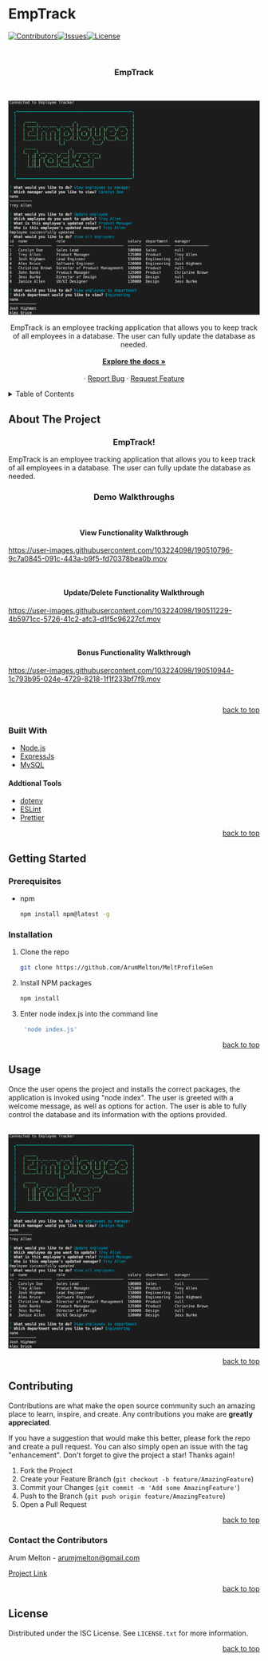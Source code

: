 # EmpTrack



<div id="top"></div>

[![Contributors][contributors-shield]][contributors-url][![Issues][issues-shield]][issues-url][![License][license-shield]](./LICENSE.txt)











<br />
<div align="center">
  <a href="https://github.com/ArumMelton/EmpTrack">
   
  </a>

<h3 align="center">EmpTrack</h3>
<br>

![EmpTrackScreen](/imgs/SQLDemoScreenshot.png)
    
   
  <p align="center">
    EmpTrack is an employee tracking application that allows you to keep track of all employees in a database. The user can fully update the database as needed.
    <br />
    <br />
    <a href="https://github.com/ArumMelton/EmpTrack"><strong>Explore the docs »</strong></a>
    <br />
    <br />
    ·
    <a href="https://github.com/ArumMelton/EmpTrack/issues?q=is%3Aissue+is%3Aopen+sort%3Aupdated-desc">Report Bug</a>
    ·
    <a href="https://github.com/ArumMelton/EmpTrack/issues?q=is%3Aissue+is%3Aopen+sort%3Aupdated-desc">Request Feature</a>
  </p>
</div>



<!-- TABLE OF CONTENTS -->
<details>
  <summary>Table of Contents</summary>
  <ol>
    <li>
      <a href="#about-the-project">About The Project</a>
      <ul>
        <li><a href="#built-with">Built With</a></li>
      </ul>
    </li>
    <li>
      <a href="#getting-started">Getting Started</a>
      <ul>
        <li><a href="#prerequisites">Prerequisites</a></li>
        <li><a href="#installation">Installation</a></li>
      </ul>
    </li>
    <li><a href="#usage">Usage</a></li>
    <li><a href="#contributing">Contributing</a></li>
    <li><a href="#contact-the-contributors">Contact</a></li>
    <li><a href="#license">License</a></li>
  </ol>
</details>


## About The Project
<h3 align="center">EmpTrack!</h3>



EmpTrack is an employee tracking application that allows you to keep track of all employees in a database. The user can fully update the database as needed. 
<br/>



<h3 align="center">Demo Walkthroughs</h3>
<br/>
<h4 align="center">View Functionality Walkthrough</h4>


https://user-images.githubusercontent.com/103224098/190510796-9c7a0845-091c-443a-b9f5-fd70378bea0b.mov



<br/>




<h4 align="center">Update/Delete Functionality Walkthrough</h4>



https://user-images.githubusercontent.com/103224098/190511229-4b5971cc-5726-41c2-afc3-d1f5c96227cf.mov



<br/>
<h4 align="center">Bonus Functionality Walkthrough</h4>


https://user-images.githubusercontent.com/103224098/190510944-1c793b95-024e-4729-8218-1f1f233bf7f9.mov


<br/>




<p align="right"><a href="#top">back to top</a></p>



### Built With

* [Node.js](https://nodejs.org/en/)
* [ExpressJs](https://expressjs.com/)
* [MySQL](https://www.mysql.com/)

#### Addtional Tools


* [dotenv](https://eslint.org/)
* [ESLint](https://eslint.org/)
* [Prettier](https://eslint.org/)





<p align="right"><a href="#top">back to top</a></p>




## Getting Started

### Prerequisites

* npm
  ```sh
  npm install npm@latest -g
  ```

### Installation

1. Clone the repo
   ```sh
   git clone https://github.com/ArumMelton/MeltProfileGen
   ```
2. Install NPM packages
   ```sh
   npm install
   ```
3. Enter node index.js into the command line
   ```js
    'node index.js'
   ```

<p align="right"><a href="#top">back to top</a></p>


## Usage


Once the user opens the project and installs the correct packages, the application is invoked using "node index". The user is greeted with a welcome message, as well as options for action. The user is able to fully control the database and its information with the options provided. 
<br/>
<br/>

![EmpTrackScreen](/imgs/SQLDemoScreenshot.png)




<p align="right"><a href="#top">back to top</a></p>



## Contributing

Contributions are what make the open source community such an amazing place to learn, inspire, and create. Any contributions you make are **greatly appreciated**.

If you have a suggestion that would make this better, please fork the repo and create a pull request. You can also simply open an issue with the tag "enhancement".
Don't forget to give the project a star! Thanks again!

1. Fork the Project
2. Create your Feature Branch (`git checkout -b feature/AmazingFeature`)
3. Commit your Changes (`git commit -m 'Add some AmazingFeature'`)
4. Push to the Branch (`git push origin feature/AmazingFeature`)
5. Open a Pull Request

<p align="right"><a href="#top">back to top</a></p>

<!-- CONTACT -->
### Contact the Contributors


Arum Melton - arumjmelton@gmail.com





[Project Link](https://github.com/ArumMelton/EmpTrack)

<p align="right"><a href="#top">back to top</a></p>

<!-- LICENSE -->
## License

Distributed under the ISC License. See `LICENSE.txt` for more information.

<p align="right"><a href="#top">back to top</a></p>


<!-- MARKDOWN LINKS & IMAGES -->
[contributors-shield]: https://img.shields.io/badge/EmpTrack-View%20Contributors-brightgreen
[contributors-url]: https://github.com/ArumMelton/EmpTrack/graphs/contributors
[issues-shield]: https://img.shields.io/badge/EmpTrack-View%20Issues-red
[issues-url]: https://github.com/ArumMelton/MeltProfileGen/issues
[license-shield]: https://img.shields.io/badge/license-ISC-green

